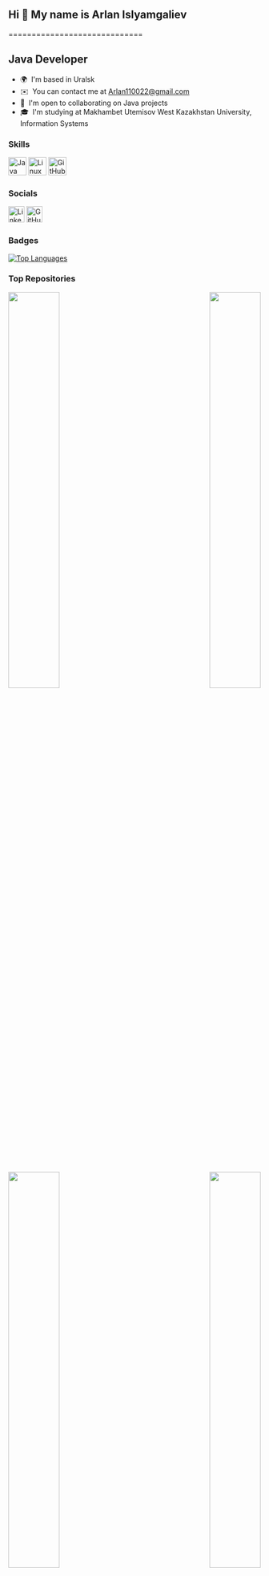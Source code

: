 ## Hi 👋 My name is Arlan Islyamgaliev

=============================

Java Developer
-----------------------

* 🌍  I'm based in Uralsk
* ✉️  You can contact me at [Arlan110022@gmail.com](mailto:Arlan110022@gmail.com)
* 🤝  I'm open to collaborating on Java projects
* 🎓  I'm studying at Makhambet Utemisov West Kazakhstan University, Information Systems

### Skills

<p align="left">
  <a href="https://www.oracle.com/java/" target="_blank" rel="noreferrer"><img src="https://raw.githubusercontent.com/danielcranney/readme-generator/main/public/icons/skills/java-colored.svg" width="36" height="36" alt="Java" /></a>
  <a href="https://www.linux.org" target="_blank" rel="noreferrer"><img src="https://raw.githubusercontent.com/danielcranney/readme-generator/main/public/icons/skills/linux-colored.svg" width="36" height="36" alt="Linux" /></a>
  <a href="https://www.github.com" target="_blank" rel="noreferrer"><img src="https://github.com/nuuska-muikkunen/nuuska-muikkunen/assets/112516831/11f21642-3406-4ed1-9675-7331867c915b" width="36" height="36" alt="GitHub" /></a>
</p>

### Socials

<p align="left">
  <a href="https://www.linkedin.com/in/arlan-islyamgaliev-a54460315/" target="_blank" rel="noreferrer"><img src="https://raw.githubusercontent.com/danielcranney/readme-generator/main/public/icons/socials/linkedin.svg" width="32" height="32" alt="LinkedIn" /></a>
  <a href="https://github.com/Grand9" target="_blank" rel="noreferrer"><img src="https://raw.githubusercontent.com/danielcranney/readme-generator/main/public/icons/socials/github.svg" width="32" height="32" alt="GitHub" /></a>
</p>

### Badges

<a href="https://github.com/Grand9" align="left"><img src="https://github-readme-stats.vercel.app/api/top-langs/?username=Grand9&langs_count=10&title_color=facc15&text_color=ffffff&icon_color=84cc16&bg_color=312e81&hide_border=true&locale=en&custom_title=Top%20%Languages" alt="Top Languages" /></a>

### Top Repositories

<div width="100%" align="center">
  <a href="https://github.com/Grand9/java-project-61" align="left">
    <img align="left" width="45%" src="https://github-readme-stats.vercel.app/api/pin/?username=Grand9&repo=java-project-61&title_color=facc15&text_color=ffffff&icon_color=84cc16&bg_color=312e81&hide_border=true&locale=en" />
  </a>
  <a href="https://github.com/Grand9/java-project-71" align="right">
    <img align="right" width="45%" src="https://github-readme-stats.vercel.app/api/pin/?username=Grand9&repo=java-project-71&title_color=facc15&text_color=ffffff&icon_color=84cc16&bg_color=312e81&hide_border=true&locale=en" />
  </a>
</div>
<br /><br /><br /><br /><br /><br /><br />
<div width="100%" align="center">
  <a href="https://github.com/Grand9/java-project-72" align="left">
    <img align="left" width="45%" src="https://github-readme-stats.vercel.app/api/pin/?username=Grand9&repo=java-project-72&title_color=facc15&text_color=ffffff&icon_color=84cc16&bg_color=312e81&hide_border=true&locale=en" />
  </a>
  <a href="https://github.com/Grand9/java-project-78" align="right">
    <img align="right" width="45%" src="https://github-readme-stats.vercel.app/api/pin/?username=Grand9&repo=java-project-78&title_color=facc15&text_color=ffffff&icon_color=84cc16&bg_color=312e81&hide_border=true&locale=en" />
  </a>
</div>
<br /><br /><br /><br /><br /><br /><br />
<div width="100%" align="center">
  <a href="https://github.com/Grand9/java-project-99" align="center">
    <img align="center" width="45%" src="https://github-readme-stats.vercel.app/api/pin/?username=Grand9&repo=java-project-99&title_color=facc15&text_color=ffffff&icon_color=84cc16&bg_color=312e81&hide_border=true&locale=en" />
  </a>
</div>
